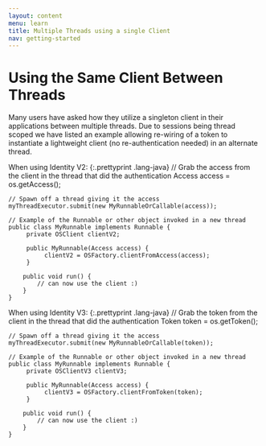 ```yaml
---
layout: content
menu: learn
title: Multiple Threads using a single Client
nav: getting-started
---
```


# Using the Same Client Between Threads

Many users have asked how they utilize a singleton client in their applications between multiple threads.  Due to sessions being thread scoped we have listed an example allowing re-wiring of a token to instantiate a lightweight client (no re-authentication needed) in an alternate thread.

When using Identity V2:
{:.prettyprint .lang-java}
	// Grab the access from the client in the thread that did the authentication
	Access access = os.getAccess();

	// Spawn off a thread giving it the access
	myThreadExecutor.submit(new MyRunnableOrCallable(access));

	// Example of the Runnable or other object invoked in a new thread
	public class MyRunnable implements Runnable {
	     private OSClient clientV2;

	     public MyRunnable(Access access) {
	          clientV2 = OSFactory.clientFromAccess(access);
	     }

	    public void run() { 
	        // can now use the client :)
	    }
	}

When using Identity V3:
{:.prettyprint .lang-java}
	// Grab the token from the client in the thread that did the authentication
	Token token = os.getToken();

	// Spawn off a thread giving it the access
	myThreadExecutor.submit(new MyRunnableOrCallable(token));

	// Example of the Runnable or other object invoked in a new thread
	public class MyRunnable implements Runnable {
	     private OSClientV3 clientV3;

	     public MyRunnable(Access access) {
	          clientV3 = OSFactory.clientFromToken(token);
	     }

	    public void run() {
	        // can now use the client :)
	    }
	}


